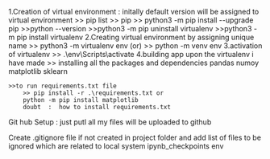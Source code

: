 1.Creation of virtual environment : initally default version will be assigned to virtual environment
    >> pip list
    >> pip
    >> python3 -m pip install --upgrade pip
    >>python --version
    >>python3 -m pip uninstall virtualenv
    >>python3 -m pip install virtualenv
2.Creating virtual environment by assigning unique name
    >> python3 -m virtualenv env (or)
    >> python -m venv env
3.activation of virtualenv
    >> .\env\Scripts\activate
4.building app upon the virtualenv i have made
    >> installing all the packages and dependencies
    pandas
    numoy
    matplotlib
    sklearn

    >>to run requirements.txt file
        >> pip install -r .\requirements.txt or 
        python -m pip install matplotlib
        doubt  :  how to install requirements.txt


Git hub Setup :
just putl all my files will be uploaded to github

Create .gitignore file if not created in project folder and add list of files to be ignored which are related to local system
    ipynb_checkpoints
    env